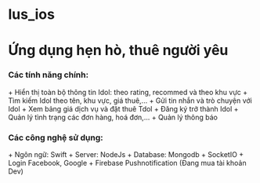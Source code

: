 # lus_ios
# Ứng dụng hẹn hò, thuê người yêu
<h3> Các tính năng chính: </h3>
 + Hiển thị toàn bộ thông tin Idol: theo rating, recommed và theo khu vực 
 + Tìm kiếm Idol theo tên, khu vực, giá thuê,...
 + Gửi tin nhắn và trò chuyện với Idol
 + Xem bảng giá dịch vụ và đặt thuê Tdol
 + Đăng ký trở thành Idol
 + Quản lý tình trạng các đơn hàng, hoá đơn,...
 + Quản lý thông báo
 
<h3> Các công nghệ sử dụng: </h3>
 + Ngôn ngữ: Swift
 + Server: NodeJs
 + Database: Mongodb
 + SocketIO
 + Login Facebook, Google
 + Firebase Pushnotification (Đang mua tài khoản Dev)
